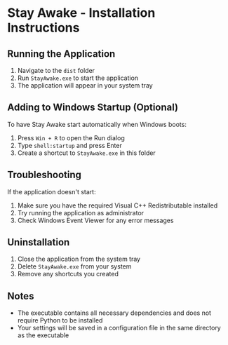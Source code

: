 # Stay Awake - Installation Instructions

## Running the Application

1. Navigate to the `dist` folder
2. Run `StayAwake.exe` to start the application
3. The application will appear in your system tray

## Adding to Windows Startup (Optional)

To have Stay Awake start automatically when Windows boots:

1. Press `Win + R` to open the Run dialog
2. Type `shell:startup` and press Enter
3. Create a shortcut to `StayAwake.exe` in this folder

## Troubleshooting

If the application doesn't start:

1. Make sure you have the required Visual C++ Redistributable installed
2. Try running the application as administrator
3. Check Windows Event Viewer for any error messages

## Uninstallation

1. Close the application from the system tray
2. Delete `StayAwake.exe` from your system
3. Remove any shortcuts you created

## Notes

- The executable contains all necessary dependencies and does not require Python to be installed
- Your settings will be saved in a configuration file in the same directory as the executable
